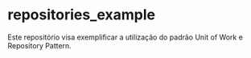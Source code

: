 # repositories_example
Este repositório visa exemplificar a utilização do padrão Unit of Work e Repository Pattern.
